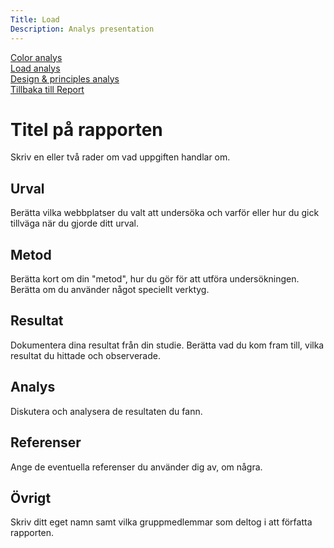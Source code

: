 ```yaml
---
Title: Load
Description: Analys presentation
---
```


<div class="main" role="main">
    <div class = "technology">
    <div class = flex-container2

  <aside>
  <div class="Color"><a href = "/~adde22/dbwebb-kurser/design/me/portfolio/analysis/01_colors">Color analys</a>
  </div>
  <div class="Load"><a href = "/~adde22/dbwebb-kurser/design/me/portfolio/analysis/02_load">Load analys</a>
  </div>
  <div class="Design"><a href = "/~adde22/dbwebb-kurser/design/me/portfolio/analysis/03_design_principles">Design & principles analys</a>
  </div>
  <div class="Color"><a href = "/~adde22/dbwebb-kurser/design/me/portfolio/analysis/index.md">Tillbaka till Report</a>
  </div>

</aside>
</div>
</div>

<h1> Titel på rapporten </h1>

<p>Skriv en eller två rader om vad uppgiften handlar om.</p>

<h2> Urval</h2>

<p>Berätta vilka webbplatser du valt att undersöka och varför eller hur du gick tillväga när du gjorde ditt urval.</p>

<h2> Metod </h2>

<p>Berätta kort om din "metod", hur du gör för att utföra undersökningen. Berätta om du använder något speciellt verktyg.</p>

<h2> Resultat </h2>

<p>Dokumentera dina resultat från din studie. Berätta vad du kom fram till, vilka resultat du hittade och observerade.</p>

<h2> Analys </h2>  
 
<p>Diskutera och analysera de resultaten du fann.</p>

<h2>  Referenser </h2>

<p>Ange de eventuella referenser du använder dig av, om några.</p>

<h2> Övrigt </h2>

<p>Skriv ditt eget namn samt vilka gruppmedlemmar som deltog i att författa rapporten.</p>

